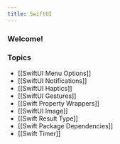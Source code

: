 ```yaml
---
title: SwiftUI
---
```


### Welcome!

### Topics
- [[SwiftUI Menu Options]]
- [[SwiftUI Notifications]]
- [[SwiftUI Haptics]]
- [[SwiftUI Gestures]]
- [[Swift Property Wrappers]]
- [[SwiftUI Image]]
- [[Swift Result Type]]
- [[Swift Package Dependencies]]
- [[Swift Timer]]
